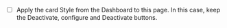 - [ ] Apply the card Style from the Dashboard to this page. In this case, keep the Deactivate, configure and Deactivate buttons.
